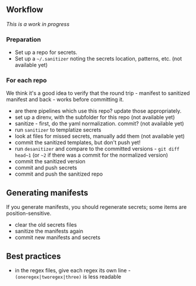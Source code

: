 ## Workflow

_This is a work in progress_

### Preparation
* Set up a repo for secrets.
* Set up a `~/.sanitizer` noting the secrets location, patterns, etc. (not available yet)

### For each repo
We think it's a good idea to verify that the round trip - manifest to sanitized manifest and back - works before committing it.

* are there pipelines which use this repo? update those appropriately.
* set up a direnv, with the subfolder for this repo (not available yet)
* sanitize - first, do the yaml normalization. commit? (not available yet)
* run `sanitizer` to templatize secrets
* look at files for missed secrets, manually add them (not available yet)
* commit the sanitized templates, but don't push yet!
* run `desanitizer` and compare to the committed versions - `git diff head~1` (or `~2` if there was a commit for the normalized version)
* commit the sanitized version
* commit and push secrets
* commit and push the sanitized repo

## Generating manifests
If you generate manifests, you should regenerate secrets; some items are position-sensitive.

* clear the old secrets files
* sanitize the manifests again
* commit new manifests and secrets

## Best practices
* in the regex files, give each regex its own line - `(oneregex|tworegex|three)` is less readable